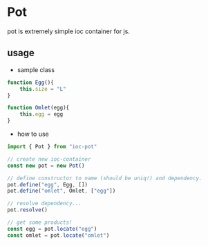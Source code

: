 # Pot

pot is extremely simple ioc container for js.

## usage

- sample class
```js
function Egg(){
    this.size = "L"
}

function Omlet(egg){
    this.egg = egg
}
```

- how to use
```js
import { Pot } from "ioc-pot"

// create new ioc-container
const new pot = new Pot()

// define constructor to name (should be uniq!) and dependency.
pot.define("egg", Egg, [])
pot.define("omlet", Omlet, ["egg"])

// resolve dependency...
pot.resolve()

// get some products!
const egg = pot.locate("egg")
const omlet = pot.locate("omlet")
```